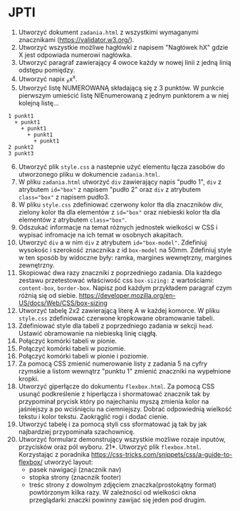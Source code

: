 # JPTI

1. Utworzyć dokument `zadania.html` z wszystkimi wymaganymi znacznikami (https://validator.w3.org/).
2. Utworzyć wszystkie możliwe hagłówki z napisem "Nagłówek hX" gdzie X jest odpowiada numerowi nagłówka.
3. Utworzyć paragraf zawierający 4 owoce każdy w nowej linii z jedną linią odstępu pomiędzy.
4. Utworzyć napix <sub>x</sub>x<sup>x</sup>.
5. Utworzyć listę NUMEROWANĄ składającą się z 3 punktów. W punkcie pierwszym umieścić listę NIEnumerowaną z jednym punktorem a w niej kolejną listę...

```
1 punkt1
  + punkt1
    + punkt1
      + punkt1
        + punkt1
2 punkt2
3 punkt3
```

6. Utworzyć plik `style.css` a nastepnie użyć elementu łącza zasobów do utworzonego pliku w dokumencie `zadania.html`.
7. W pliku `zadania.html` utworzyć `div` zawierający napis "pudło 1", `div` z atrybutem `id="box"` z napisem "pudło 2" oraz `div` z atrybutem `class="box"` z napisem pudło3.
8. W pliku `style.css` zdefiniować czerwony kolor tła dla znaczników div, zielony kolor tła dla elementów z `id="box"` oraz niebieski kolor tła dla elementów z atrybutem `class="box"`.
9. Odszukać informacje na temat różnych jednostek wielkości w CSS i wypisać infromacje na ich temat w osobnych akapitach.
10. Utworzyć `div` a w nim `div` z atrybutem `id="box-model"`. Zdefiniuj wysokośc i szerokość znacznika z id `box-model` na 50mm. Zdefiniuj style w ten sposób by widoczne były: ramka, margines wewnętrzny, margines zewnętrzny.
11. Skopiować dwa razy znaczniki z poprzedniego zadania. Dla każdego zestawu przetestować właściwość css `box-sizing:` z wartościami: `content-box`, `border-box`. Napisz pod każdym przykładem paragraf czym różnią się od siebie. https://developer.mozilla.org/en-US/docs/Web/CSS/box-sizing
12. Utworzyć tabelę 2x2 zawierającą literę A w każdej komorce. W pliku `style.css` zdefiniować czerwone kropkowane obramowanie tabeli.
13. Zdefiniować style dla tabeli z poprzedniego zadania w sekcji `head`. Ustawić obramowanie na niebieską linię ciągłą.
14. Połączyć komórki tabeli w pionie.
15. Połączyć komórki tabeli w poziomie.
16. Połączyć komórki tabeli w pionie i poziomie.
17. Za pomocą CSS zmienić numerowanie listy z zadania 5 na cyfry rzymskie a listom wewnątrz "punktu 1" zmienić znaczniki na wypełnione kropki.
18. Utworzyć giperłącze do dokumentu `flexbox.html`. Za pomocą CSS usunąć podkreślenie z hiperłącza i shormatować znacznik tak by przypominał prycisk który po najechaniu myszą zmienia kolor na jaśniejszy a po wciśnięciu na ciemniejszy. Dobrać odpowiednią wielkość tekstu i kolor tekstu. Zaokrąglić rogi i dodać cienie.
19. Utworzyć tabelę i za pomocą styli css sformatować ją tak by jak najbardziej przypominała szachownicę.
20. Utworzyć formularz demonstrujący wszystkie możliwe rozaje inputów, przycisków oraz pól wyboru.
21*. Utworzyć plik `flexbox.html`. Korzystając z poradnika https://css-tricks.com/snippets/css/a-guide-to-flexbox/ utworzyć layout:
    - pasek nawigacji (znacznik nav)
    - stopka strony (znacnzik footer)
    - treśc strony z dowolnym zdjęciem znaczka(prostokątny format) powtórzonym kilka razy. W zależności od wielkości okna przeglądarki znaczki powinny zawijać się jeden pod drugim.
